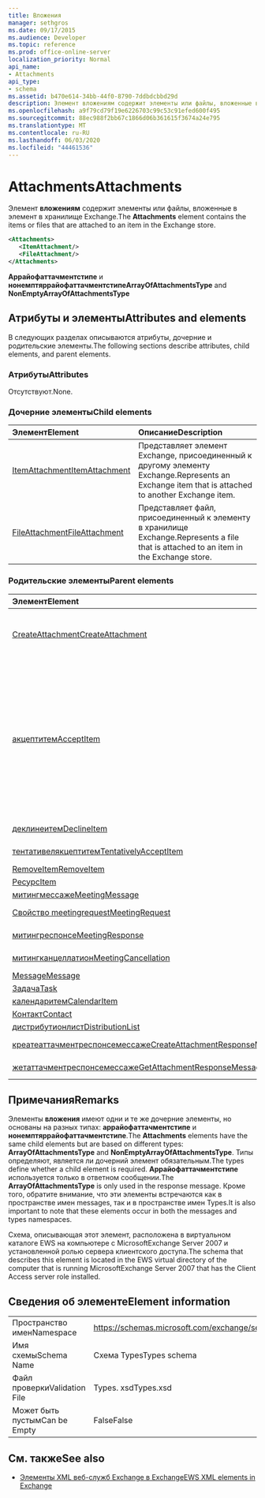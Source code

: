 ```yaml
---
title: Вложения
manager: sethgros
ms.date: 09/17/2015
ms.audience: Developer
ms.topic: reference
ms.prod: office-online-server
localization_priority: Normal
api_name:
- Attachments
api_type:
- schema
ms.assetid: b470e614-34bb-44f0-8790-7ddbdcbbd29d
description: Элемент вложениям содержит элементы или файлы, вложенные в элемент в хранилище Exchange.
ms.openlocfilehash: a9f79cd79f19e6226703c99c53c91efed600f495
ms.sourcegitcommit: 88ec988f2bb67c1866d06b361615f3674a24e795
ms.translationtype: MT
ms.contentlocale: ru-RU
ms.lasthandoff: 06/03/2020
ms.locfileid: "44461536"
---
```

# <a name="attachments"></a><span data-ttu-id="735ad-103">Attachments</span><span class="sxs-lookup"><span data-stu-id="735ad-103">Attachments</span></span>

<span data-ttu-id="735ad-104">Элемент **вложениям** содержит элементы или файлы, вложенные в элемент в хранилище Exchange.</span><span class="sxs-lookup"><span data-stu-id="735ad-104">The **Attachments** element contains the items or files that are attached to an item in the Exchange store.</span></span> 
  
```xml
<Attachments>
   <ItemAttachment/>
   <FileAttachment/>
</Attachments>
```

 <span data-ttu-id="735ad-105">**Аррайофаттачментстипе** и **нонемптяррайофаттачментстипе**</span><span class="sxs-lookup"><span data-stu-id="735ad-105">**ArrayOfAttachmentsType** and **NonEmptyArrayOfAttachmentsType**</span></span>
## <a name="attributes-and-elements"></a><span data-ttu-id="735ad-106">Атрибуты и элементы</span><span class="sxs-lookup"><span data-stu-id="735ad-106">Attributes and elements</span></span>

<span data-ttu-id="735ad-107">В следующих разделах описываются атрибуты, дочерние и родительские элементы.</span><span class="sxs-lookup"><span data-stu-id="735ad-107">The following sections describe attributes, child elements, and parent elements.</span></span>
  
### <a name="attributes"></a><span data-ttu-id="735ad-108">Атрибуты</span><span class="sxs-lookup"><span data-stu-id="735ad-108">Attributes</span></span>

<span data-ttu-id="735ad-109">Отсутствуют.</span><span class="sxs-lookup"><span data-stu-id="735ad-109">None.</span></span>
  
### <a name="child-elements"></a><span data-ttu-id="735ad-110">Дочерние элементы</span><span class="sxs-lookup"><span data-stu-id="735ad-110">Child elements</span></span>

|<span data-ttu-id="735ad-111">**Элемент**</span><span class="sxs-lookup"><span data-stu-id="735ad-111">**Element**</span></span>|<span data-ttu-id="735ad-112">**Описание**</span><span class="sxs-lookup"><span data-stu-id="735ad-112">**Description**</span></span>|
|:-----|:-----|
|[<span data-ttu-id="735ad-113">ItemAttachment</span><span class="sxs-lookup"><span data-stu-id="735ad-113">ItemAttachment</span></span>](itemattachment.md) <br/> |<span data-ttu-id="735ad-114">Представляет элемент Exchange, присоединенный к другому элементу Exchange.</span><span class="sxs-lookup"><span data-stu-id="735ad-114">Represents an Exchange item that is attached to another Exchange item.</span></span>  <br/> |
|[<span data-ttu-id="735ad-115">FileAttachment</span><span class="sxs-lookup"><span data-stu-id="735ad-115">FileAttachment</span></span>](fileattachment.md) <br/> |<span data-ttu-id="735ad-116">Представляет файл, присоединенный к элементу в хранилище Exchange.</span><span class="sxs-lookup"><span data-stu-id="735ad-116">Represents a file that is attached to an item in the Exchange store.</span></span>  <br/> |
   
### <a name="parent-elements"></a><span data-ttu-id="735ad-117">Родительские элементы</span><span class="sxs-lookup"><span data-stu-id="735ad-117">Parent elements</span></span>

|<span data-ttu-id="735ad-118">**Элемент**</span><span class="sxs-lookup"><span data-stu-id="735ad-118">**Element**</span></span>|<span data-ttu-id="735ad-119">**Описание**</span><span class="sxs-lookup"><span data-stu-id="735ad-119">**Description**</span></span>|
|:-----|:-----|
|[<span data-ttu-id="735ad-120">CreateAttachment</span><span class="sxs-lookup"><span data-stu-id="735ad-120">CreateAttachment</span></span>](createattachment.md) <br/> |<span data-ttu-id="735ad-121">Определяет запрос на создание вложения для элемента в хранилище Exchange.</span><span class="sxs-lookup"><span data-stu-id="735ad-121">Defines a request to create an attachment to an item in the Exchange store.</span></span><br/><br/> <span data-ttu-id="735ad-122">Ниже приведено выражение XPath для этого элемента:`/CreateAttachment`</span><span class="sxs-lookup"><span data-stu-id="735ad-122">The following is the XPath expression to this element:  `/CreateAttachment`</span></span> <br/> |
|[<span data-ttu-id="735ad-123">акцептитем</span><span class="sxs-lookup"><span data-stu-id="735ad-123">AcceptItem</span></span>](acceptitem.md) <br/> | <span data-ttu-id="735ad-124">Представляет ответ на принять приглашение на собрание.</span><span class="sxs-lookup"><span data-stu-id="735ad-124">Represents an Accept reply to a meeting request.</span></span><br/><br/><span data-ttu-id="735ad-125">Ниже приведены некоторые выражения XPath для этого элемента.</span><span class="sxs-lookup"><span data-stu-id="735ad-125">The following are some of the XPath expressions to this element:</span></span><ul><li>`/CreateItem/Items`</li><li>`/MeetingRequest/ConflictingMeetings` </li><li>`/SetItemField/CalendarItem/ConflictingMeetings`</li><li>`/AppendToItemField/CalendarItem/ConflictingMeetings`</li><li>`/AcceptItem/Attachments/ItemAttachment/CalendarItem/ConflictingMeetings`</li><li>`/DeclineItem/Attachments/ItemAttachment/CalendarItem/ConflictingMeetings`</li><li>`/UpdateItem/ItemChanges/ItemChange/Updates/AppendToItemField/CalendarItem/AdjacentMeetings`</li><li>`/CreateAttachmentResponseMessage/Attachments/ItemAttachment/CalendarItem/AdjacentMeetings`</li><li>`/GetAttachmentResponseMessage/Attachments/ItemAttachment/CalendarItem/AdjacentMeetings`</li></ul> |
|[<span data-ttu-id="735ad-126">деклинеитем</span><span class="sxs-lookup"><span data-stu-id="735ad-126">DeclineItem</span></span>](declineitem.md) <br/> |<span data-ttu-id="735ad-127">Представляет отклонить ответ на приглашения на собрание.</span><span class="sxs-lookup"><span data-stu-id="735ad-127">Represents a Decline reply to a meeting request.</span></span>  <br/> |
|[<span data-ttu-id="735ad-128">тентативелякцептитем</span><span class="sxs-lookup"><span data-stu-id="735ad-128">TentativelyAcceptItem</span></span>](tentativelyacceptitem.md) <br/> |<span data-ttu-id="735ad-129">Представляет под вопросом ответ на приглашения на собрание.</span><span class="sxs-lookup"><span data-stu-id="735ad-129">Represents a Tentative reply to a meeting request.</span></span>  <br/> |
|[<span data-ttu-id="735ad-130">RemoveItem</span><span class="sxs-lookup"><span data-stu-id="735ad-130">RemoveItem</span></span>](removeitem.md) <br/> |<span data-ttu-id="735ad-131">Удаляет элемент из хранилища Exchange.</span><span class="sxs-lookup"><span data-stu-id="735ad-131">Removes an item from the Exchange store.</span></span>  <br/> |
|[<span data-ttu-id="735ad-132">Ресурс</span><span class="sxs-lookup"><span data-stu-id="735ad-132">Item</span></span>](item.md) <br/> |<span data-ttu-id="735ad-133">Представляет общий элемент Exchange.</span><span class="sxs-lookup"><span data-stu-id="735ad-133">Represents a generic Exchange item.</span></span>  <br/> |
|[<span data-ttu-id="735ad-134">митингмессаже</span><span class="sxs-lookup"><span data-stu-id="735ad-134">MeetingMessage</span></span>](meetingmessage.md) <br/> |<span data-ttu-id="735ad-135">Представляет собрание в хранилище Exchange.</span><span class="sxs-lookup"><span data-stu-id="735ad-135">Represents a meeting in the Exchange store.</span></span>  <br/> |
|[<span data-ttu-id="735ad-136">Свойство meetingrequest</span><span class="sxs-lookup"><span data-stu-id="735ad-136">MeetingRequest</span></span>](meetingrequest.md) <br/> |<span data-ttu-id="735ad-137">Представляет приглашение на собрание в хранилище Exchange.</span><span class="sxs-lookup"><span data-stu-id="735ad-137">Represents a meeting request in the Exchange store.</span></span>  <br/> |
|[<span data-ttu-id="735ad-138">митингреспонсе</span><span class="sxs-lookup"><span data-stu-id="735ad-138">MeetingResponse</span></span>](meetingresponse.md) <br/> |<span data-ttu-id="735ad-139">Представляет ответ на приглашение на собрание в хранилище Exchange.</span><span class="sxs-lookup"><span data-stu-id="735ad-139">Represents a meeting response in the Exchange store.</span></span>  <br/> |
|[<span data-ttu-id="735ad-140">митингканцеллатион</span><span class="sxs-lookup"><span data-stu-id="735ad-140">MeetingCancellation</span></span>](meetingcancellation.md) <br/> |<span data-ttu-id="735ad-141">Представляет отмену собрания в хранилище Exchange.</span><span class="sxs-lookup"><span data-stu-id="735ad-141">Represents a meeting cancellation in the Exchange store.</span></span>  <br/> |
|[<span data-ttu-id="735ad-142">Message</span><span class="sxs-lookup"><span data-stu-id="735ad-142">Message</span></span>](message-ex15websvcsotherref.md) <br/> |<span data-ttu-id="735ad-143">Представляет сообщение электронной почты Exchange.</span><span class="sxs-lookup"><span data-stu-id="735ad-143">Represents an Exchange e-mail message.</span></span>  <br/> |
|[<span data-ttu-id="735ad-144">Задача</span><span class="sxs-lookup"><span data-stu-id="735ad-144">Task</span></span>](task.md) <br/> |<span data-ttu-id="735ad-145">Представляет задачу в хранилище Exchange.</span><span class="sxs-lookup"><span data-stu-id="735ad-145">Represents a task in the Exchange store.</span></span>  <br/> |
|[<span data-ttu-id="735ad-146">календаритем</span><span class="sxs-lookup"><span data-stu-id="735ad-146">CalendarItem</span></span>](calendaritem.md) <br/> |<span data-ttu-id="735ad-147">Представляет элемент календаря Exchange.</span><span class="sxs-lookup"><span data-stu-id="735ad-147">Represents an Exchange calendar item.</span></span>  <br/> |
|[<span data-ttu-id="735ad-148">Контакт</span><span class="sxs-lookup"><span data-stu-id="735ad-148">Contact</span></span>](contact.md) <br/> |<span data-ttu-id="735ad-149">Представляет элемент контакта Exchange.</span><span class="sxs-lookup"><span data-stu-id="735ad-149">Represents an Exchange contact item.</span></span>  <br/> |
|[<span data-ttu-id="735ad-150">дистрибутионлист</span><span class="sxs-lookup"><span data-stu-id="735ad-150">DistributionList</span></span>](distributionlist.md) <br/> |<span data-ttu-id="735ad-151">Представляет список рассылки.</span><span class="sxs-lookup"><span data-stu-id="735ad-151">Represents a distribution list.</span></span>  <br/> |
|[<span data-ttu-id="735ad-152">креатеаттачментреспонсемессаже</span><span class="sxs-lookup"><span data-stu-id="735ad-152">CreateAttachmentResponseMessage</span></span>](createattachmentresponsemessage.md) <br/> |<span data-ttu-id="735ad-153">Содержит состояние и результат одного запроса CreateAttachment.</span><span class="sxs-lookup"><span data-stu-id="735ad-153">Contains the status and result of a single CreateAttachment request.</span></span>  <br/> |
|[<span data-ttu-id="735ad-154">жетаттачментреспонсемессаже</span><span class="sxs-lookup"><span data-stu-id="735ad-154">GetAttachmentResponseMessage</span></span>](getattachmentresponsemessage.md) <br/> |<span data-ttu-id="735ad-155">Содержит состояние и результат запроса GetAttachment.</span><span class="sxs-lookup"><span data-stu-id="735ad-155">Contains the status and result of a GetAttachment request.</span></span>  <br/> |
   
## <a name="remarks"></a><span data-ttu-id="735ad-156">Примечания</span><span class="sxs-lookup"><span data-stu-id="735ad-156">Remarks</span></span>

<span data-ttu-id="735ad-157">Элементы **вложения** имеют одни и те же дочерние элементы, но основаны на разных типах: **аррайофаттачментстипе** и **нонемптяррайофаттачментстипе**.</span><span class="sxs-lookup"><span data-stu-id="735ad-157">The **Attachments** elements have the same child elements but are based on different types: **ArrayOfAttachmentsType** and **NonEmptyArrayOfAttachmentsType**.</span></span> <span data-ttu-id="735ad-158">Типы определяют, является ли дочерний элемент обязательным.</span><span class="sxs-lookup"><span data-stu-id="735ad-158">The types define whether a child element is required.</span></span> <span data-ttu-id="735ad-159">**Аррайофаттачментстипе** используется только в ответном сообщении.</span><span class="sxs-lookup"><span data-stu-id="735ad-159">The **ArrayOfAttachmentsType** is only used in the response message.</span></span> <span data-ttu-id="735ad-160">Кроме того, обратите внимание, что эти элементы встречаются как в пространстве имен messages, так и в пространстве имен Types.</span><span class="sxs-lookup"><span data-stu-id="735ad-160">It is also important to note that these elements occur in both the messages and types namespaces.</span></span> 
  
<span data-ttu-id="735ad-161">Схема, описывающая этот элемент, расположена в виртуальном каталоге EWS на компьютере с MicrosoftExchange Server 2007 и установленной ролью сервера клиентского доступа.</span><span class="sxs-lookup"><span data-stu-id="735ad-161">The schema that describes this element is located in the EWS virtual directory of the computer that is running MicrosoftExchange Server 2007 that has the Client Access server role installed.</span></span>
  
## <a name="element-information"></a><span data-ttu-id="735ad-162">Сведения об элементе</span><span class="sxs-lookup"><span data-stu-id="735ad-162">Element information</span></span>

|||
|:-----|:-----|
|<span data-ttu-id="735ad-163">Пространство имен</span><span class="sxs-lookup"><span data-stu-id="735ad-163">Namespace</span></span>  <br/> |https://schemas.microsoft.com/exchange/services/2006/types  <br/> |
|<span data-ttu-id="735ad-164">Имя схемы</span><span class="sxs-lookup"><span data-stu-id="735ad-164">Schema Name</span></span>  <br/> |<span data-ttu-id="735ad-165">Схема Types</span><span class="sxs-lookup"><span data-stu-id="735ad-165">Types schema</span></span>  <br/> |
|<span data-ttu-id="735ad-166">Файл проверки</span><span class="sxs-lookup"><span data-stu-id="735ad-166">Validation File</span></span>  <br/> |<span data-ttu-id="735ad-167">Types. xsd</span><span class="sxs-lookup"><span data-stu-id="735ad-167">Types.xsd</span></span>  <br/> |
|<span data-ttu-id="735ad-168">Может быть пустым</span><span class="sxs-lookup"><span data-stu-id="735ad-168">Can be Empty</span></span>  <br/> |<span data-ttu-id="735ad-169">False</span><span class="sxs-lookup"><span data-stu-id="735ad-169">False</span></span>  <br/> |
   
## <a name="see-also"></a><span data-ttu-id="735ad-170">См. также</span><span class="sxs-lookup"><span data-stu-id="735ad-170">See also</span></span>

- [<span data-ttu-id="735ad-171">Элементы XML веб-служб Exchange в Exchange</span><span class="sxs-lookup"><span data-stu-id="735ad-171">EWS XML elements in Exchange</span></span>](ews-xml-elements-in-exchange.md)

